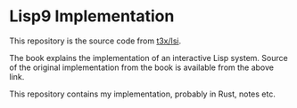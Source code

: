 # Lisp9 Implementation

This repository is the source code from [t3x/lsi](https://t3x.org/lsi/).

The book explains the implementation of an interactive Lisp system. Source of the original implementation from the book is available from the above link.

This repository contains my implementation, probably in Rust, notes etc. 
